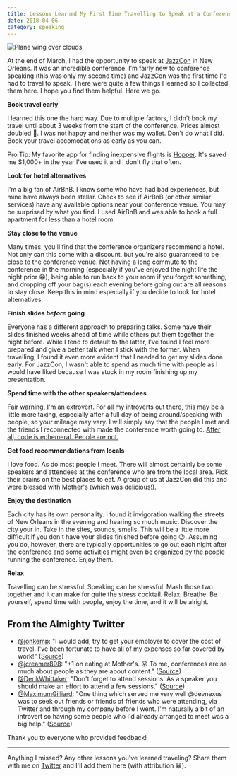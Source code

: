 ```yaml
---
title: Lessons Learned My First Time Travelling to Speak at a Conference
date: 2018-04-06
category: speaking
---
```


![Plane wing over clouds](/posts/samuel-tan-401825-unsplash.jpg 'What I wished my view was like.')

At the end of March, I had the opportunity to speak at [JazzCon](https://jazzcon.tech/) in New Orleans. It was an incredible conference. I'm fairly new to conference speaking (this was only my second time) and JazzCon was the first time I'd had to travel to speak. There were quite a few things I learned so I collected them here. I hope you find them helpful. Here we go.

**Book travel early**

I learned this one the hard way. Due to multiple factors, I didn't book my travel until about 3 weeks from the start of the conference. Prices almost doubled 🤮. I was not happy and neither was my wallet. Don't do what I did. Book your travel accomodations as early as you can.

Pro Tip: My favorite app for finding inexpensive flights is [Hopper](https://www.hopper.com/). It's saved me $1,000+ in the year I've used it and I don't fly that often.

**Look for hotel alternatives**

I'm a big fan of AirBnB. I know some who have had bad experiences, but mine have always been stellar. Check to see if AirBnB (or other similar services) have any available options near your conference venue. You may be surprised by what you find. I used AirBnB and was able to book a full apartment for less than a hotel room.

**Stay close to the venue**

Many times, you'll find that the conference organizers recommend a hotel. Not only can this come with a discount, but you're also guaranteed to be close to the conference venue. Not having a long commute to the conference in the morning (especially if you've enjoyed the night life the night prior 😁), being able to run back to your room if you forgot something, and dropping off your bag(s) each evening before going out are all reasons to stay close. Keep this in mind especially if you decide to look for hotel alternatives.

**Finish slides _before_ going**

Everyone has a different approach to preparing talks. Some have their slides finished weeks ahead of time while others put them together the night before. While I tend to default to the latter, I've found I feel more prepared and give a better talk when I stick with the former. When travelling, I found it even more evident that I needed to get my slides done early. For JazzCon, I wasn't able to spend as much time with people as I would have liked because I was stuck in my room finishing up my presentation.

**Spend time with the other speakers/attendees**

Fair warning, I'm an extrovert. For all my introverts out there, this may be a little more taxing, especially after a full day of being around/speaking with people, so your mileage may vary. I will simply say that the people I met and the friends I reconnected with made the conference worth going to. [After all, code is ephemeral. People are not.](https://twitter.com/jennschiffer/status/600109116019838976)

**Get food recommendations from locals**

I love food. As do most people I meet. There will almost certainly be some speakers and attendees at the conference who are from the local area. Pick their brains on the best places to eat. A group of us at JazzCon did this and were blessed with [Mother's](http://www.mothersrestaurant.net/) (which was delicious!).

**Enjoy the destination**

Each city has its own personality. I found it invigoration walking the streets of New Orleans in the evening and hearing so much music. Discover the city your in. Take in the sites, sounds, smells. This will be a little more difficult if you don't have your slides finished before going 😉. Assuming you do, however, there are typically opportunities to go out each night after the conference and some activities might even be organized by the people running the conference. Enjoy them.

**Relax**

Travelling can be stressful. Speaking can be stressful. Mash those two together and it can make for quite the stress cocktail. Relax. Breathe. Be yourself, spend time with people, enjoy the time, and it will be alright.

## From the Almighty Twitter

- [@jonkemp](https://twitter.com/jonkemp): "I would add, try to get your employer to cover the cost of travel. I've been fortunate to have all of my expenses so far covered by work!" ([Source](https://twitter.com/jonkemp/status/982694721289179136))
- [@jcreamer898](https://twitter.com/jcreamer898): "+1 on eating at Mother's. 😜 To me, conferences are as much about people as they are about content." ([Source](https://twitter.com/jcreamer898/status/982795738781552640))
- [@DerikWhittaker](https://twitter.com/DerikWhittaker): "Don't forget to attend sessions. As a speaker you should make an effort to attend a few sessions." ([Source](https://twitter.com/DerikWhittaker/status/982376446697107461))
- [@MaximumGilliard](https://twitter.com/MaximumGilliard): "One thing which served me very well @devnexus was to seek out friends or friends of friends who were attending, via Twitter and through my company before I went. I'm naturally a bit of an introvert so having some people who I'd already arranged to meet was a big help." ([Source](https://twitter.com/MaximumGilliard/status/982371116642635777))

Thank you to everyone who provided feedback!

---

Anything I missed? Any other lessons you've learned traveling? Share them with me on [Twitter](https://twitter.com/RayGesualdo) and I'll add them here (with attribution 😀).
